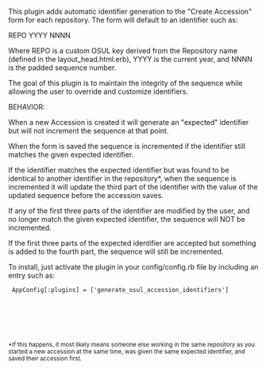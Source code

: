 This plugin adds automatic identifier generation to the "Create
Accession" form for each repository. The form will default to an identifier such as:

  REPO YYYY NNNN

Where REPO is a custom OSUL key derived from the Repository name (defined in the layout_head.html.erb), YYYY is the current year, and NNNN is the padded sequence number.

The goal of this plugin is to maintain the integrity of the sequence while allowing the user to override and customize identifiers.

BEHAVIOR:

When a new Accession is created it will generate an "expected" identifier but will not increment the sequence at that point.

When the form is saved the sequence is incremented if the identifier still matches the given expected identifier.

If the identifier matches the expected identifier but was found to be identical to another identifier in the repository*, when the sequence is incremented it will update the third part of the identifier with the value of the updated sequence before the accession saves. 

If any of the first three parts of the identifier are modified by the user, and no longer match the given expected identifier, the sequence will NOT be incremented.

If the first three parts of the expected identifier are accepted but something is added to the fourth part, the sequence will still be incremented.



To install, just activate the plugin in your config/config.rb file by
including an entry such as:

     AppConfig[:plugins] = ['generate_osul_accession_identifiers']


<br />
<br />
<br />
<br />



<sub>*If this happens, it most likely means someone else working in the same repository as you started a new accession at the same time, was given the same expected identifier, and saved their accession first.</sub>